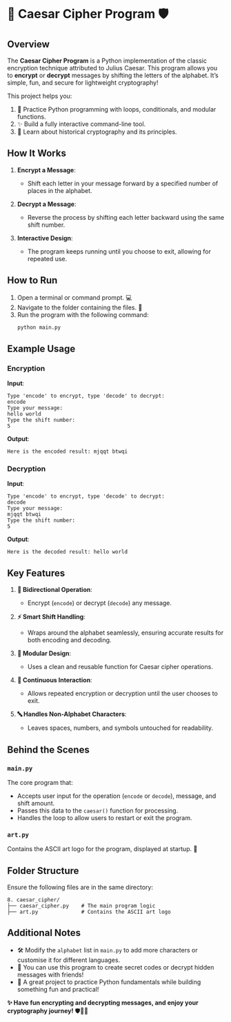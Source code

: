 # 🔑 **Caesar Cipher Program** 🛡️

## Overview  
The **Caesar Cipher Program** is a Python implementation of the classic encryption technique attributed to Julius Caesar. This program allows you to **encrypt** or **decrypt** messages by shifting the letters of the alphabet. It’s simple, fun, and secure for lightweight cryptography!

This project helps you:
1. 🧠 Practice Python programming with loops, conditionals, and modular functions.  
2. ✨ Build a fully interactive command-line tool.  
3. 📜 Learn about historical cryptography and its principles.

## How It Works  

1. **Encrypt a Message**:  
   - Shift each letter in your message forward by a specified number of places in the alphabet.  

2. **Decrypt a Message**:  
   - Reverse the process by shifting each letter backward using the same shift number.  

3. **Interactive Design**:  
   - The program keeps running until you choose to exit, allowing for repeated use.  

## How to Run  

1. Open a terminal or command prompt. 💻  
2. Navigate to the folder containing the files. 📂  
3. Run the program with the following command:  
   ```bash
   python main.py
   ```

## Example Usage  

### Encryption  
**Input**:  
```plaintext
Type 'encode' to encrypt, type 'decode' to decrypt:
encode
Type your message:
hello world
Type the shift number:
5
```

**Output**:  
```plaintext
Here is the encoded result: mjqqt btwqi
```

### Decryption  
**Input**:  
```plaintext
Type 'encode' to encrypt, type 'decode' to decrypt:
decode
Type your message:
mjqqt btwqi
Type the shift number:
5
```

**Output**:  
```plaintext
Here is the decoded result: hello world
```

## Key Features  

1. **🔄 Bidirectional Operation**:  
   - Encrypt (`encode`) or decrypt (`decode`) any message.  

2. **⚡ Smart Shift Handling**:  
   - Wraps around the alphabet seamlessly, ensuring accurate results for both encoding and decoding.  

3. **🎨 Modular Design**:  
   - Uses a clean and reusable function for Caesar cipher operations.  

4. **🚀 Continuous Interaction**:  
   - Allows repeated encryption or decryption until the user chooses to exit.  

5. **🔤 Handles Non-Alphabet Characters**:  
   - Leaves spaces, numbers, and symbols untouched for readability.  

## Behind the Scenes  

### `main.py`  
The core program that:
- Accepts user input for the operation (`encode` or `decode`), message, and shift amount.  
- Passes this data to the `caesar()` function for processing.  
- Handles the loop to allow users to restart or exit the program.  

### `art.py`  
Contains the ASCII art logo for the program, displayed at startup. 🎨  

## Folder Structure  

Ensure the following files are in the same directory:  

```
8. caesar_cipher/
├── caesar_cipher.py    # The main program logic
├── art.py              # Contains the ASCII art logo
```

## Additional Notes  

- 🛠️ Modify the `alphabet` list in `main.py` to add more characters or customise it for different languages.  
- 🔧 You can use this program to create secret codes or decrypt hidden messages with friends!  
- 🎉 A great project to practice Python fundamentals while building something fun and practical!  

**✨ Have fun encrypting and decrypting messages, and enjoy your cryptography journey!** 🛡️📜🔐 